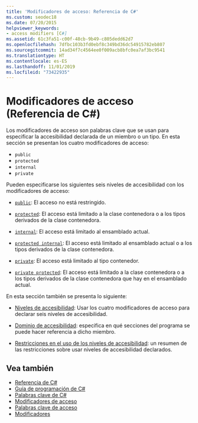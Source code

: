 ```yaml
---
title: 'Modificadores de acceso: Referencia de C#'
ms.custom: seodec18
ms.date: 07/20/2015
helpviewer_keywords:
- access modifiers [C#]
ms.assetid: 61c3fa51-c00f-48cb-9b49-c805dedd62d7
ms.openlocfilehash: 7dfbc103b3fd0ebf8c349bd36dc54915782eb807
ms.sourcegitcommit: 14ad34f7c4564ee0f009acb8bfc0ea7af3bc9541
ms.translationtype: HT
ms.contentlocale: es-ES
ms.lasthandoff: 11/01/2019
ms.locfileid: "73422935"
---
```

# <a name="access-modifiers-c-reference"></a>Modificadores de acceso (Referencia de C#)
Los modificadores de acceso son palabras clave que se usan para especificar la accesibilidad declarada de un miembro o un tipo. En esta sección se presentan los cuatro modificadores de acceso:  
  
- `public`
- `protected`
- `internal`
- `private`
  
 Pueden especificarse los siguientes seis niveles de accesibilidad con los modificadores de acceso:  
  
- [`public`](public.md): El acceso no está restringido.  
  
- [`protected`](protected.md): El acceso está limitado a la clase contenedora o a los tipos derivados de la clase contenedora.  
  
- [`internal`](internal.md): El acceso está limitado al ensamblado actual.  
  
- [`protected internal`](protected-internal.md): El acceso está limitado al ensamblado actual o a los tipos derivados de la clase contenedora.  
  
- [`private`](private.md): El acceso está limitado al tipo contenedor.  

- [`private protected`](private-protected.md): El acceso está limitado a la clase contenedora o a los tipos derivados de la clase contenedora que hay en el ensamblado actual.  
  
 En esta sección también se presenta lo siguiente:  
  
- [Niveles de accesibilidad](./accessibility-levels.md): Usar los cuatro modificadores de acceso para declarar seis niveles de accesibilidad.  
  
- [Dominio de accesibilidad](./accessibility-domain.md): especifica en qué secciones del programa se puede hacer referencia a dicho miembro.  
  
- [Restricciones en el uso de los niveles de accesibilidad](./restrictions-on-using-accessibility-levels.md): un resumen de las restricciones sobre usar niveles de accesibilidad declarados.  
  
## <a name="see-also"></a>Vea también

- [Referencia de C#](../index.md)
- [Guía de programación de C#](../../programming-guide/index.md)
- [Palabras clave de C#](./index.md)
- [Modificadores de acceso](../../programming-guide/classes-and-structs/access-modifiers.md)
- [Palabras clave de acceso](base.md)
- [Modificadores](index.md)
